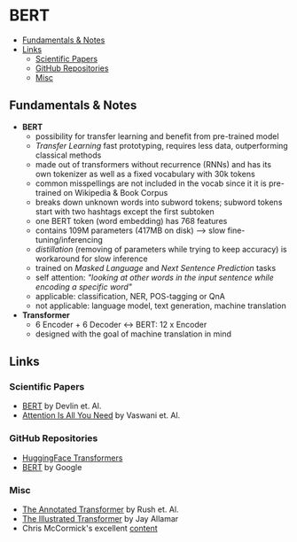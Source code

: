 # BERT

<!-- START doctoc generated TOC please keep comment here to allow auto update -->
<!-- DON'T EDIT THIS SECTION, INSTEAD RE-RUN doctoc TO UPDATE -->

- [Fundamentals & Notes](#fundamentals--notes)
- [Links](#links)
  - [Scientific Papers](#scientific-papers)
  - [GitHub Repositories](#github-repositories)
  - [Misc](#misc)

<!-- END doctoc generated TOC please keep comment here to allow auto update -->

## Fundamentals & Notes

- **BERT**
  - possibility for transfer learning and benefit from pre-trained model
  - _Transfer Learning_ fast prototyping, requires less data, outperforming classical methods
  - made out of transformers without recurrence (RNNs) and has its own tokenizer as well as a fixed vocabulary with 30k tokens
  - common misspellings are not included in the vocab since it it is pre-trained on Wikipedia & Book Corpus
  - breaks down unknown words into subword tokens; subword tokens start with two hashtags except the first subtoken
  - one BERT token (word embedding) has 768 features
  - contains 109M parameters (417MB on disk) --> slow fine-tuning/inferencing
  - _distillation_ (removing of parameters while trying to keep accuracy) is workaround for slow inference
  - trained on _Masked Language_ and _Next Sentence Prediction_ tasks
  - self attention: _"looking at other words in the input sentence while encoding a specific word"_
  - applicable: classification, NER, POS-tagging or QnA
  - not applicable: language model, text generation, machine translation
- **Transformer**
  - 6 Encoder + 6 Decoder <-> BERT: 12 x Encoder
  - designed with the goal of machine translation in mind

## Links

### Scientific Papers

- [BERT](https://arxiv.org/pdf/1810.04805.pdf) by Devlin et. Al.
- [Attention Is All You Need](https://papers.nips.cc/paper/2017/file/3f5ee243547dee91fbd053c1c4a845aa-Paper.pdf) by Vaswani et. Al.

### GitHub Repositories

- [HuggingFace Transformers](https://github.com/huggingface/transformers)
- [BERT](https://github.com/google-research/bert) by Google

### Misc

- [The Annotated Transformer](http://nlp.seas.harvard.edu/2018/04/03/attention.html) by Rush et. Al.
- [The Illustrated Transformer](http://jalammar.github.io/illustrated-transformer/) by Jay Allamar
- Chris McCormick's excellent [content](https://www.youtube.com/channel/UCoRX98PLOsaN8PtekB9kWrw/featured)
